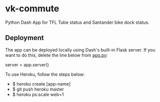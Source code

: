 # vk-commute
Python Dash App for TFL Tube status and Santander bike dock status.

## Deployment
The app can be deployed locally using Dash's built-in Flask server. If you want to do this, delete the line below from [app.py]():

  server = app.server()
  
To use Heroku, follow the steps below:

  + $ heroku create [app-name] 
  + $ git push heroku master
  + $ heroku ps:scale web=1



